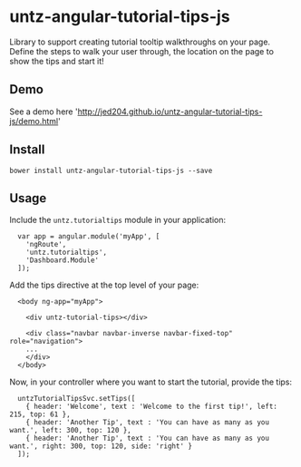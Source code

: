 untz-angular-tutorial-tips-js
================

Library to support creating tutorial tooltip walkthroughs on your page. Define the steps to walk your user through, the location on the page to show the tips and start it!

Demo
----

See a demo here 'http://jed204.github.io/untz-angular-tutorial-tips-js/demo.html'

Install
-----

```
bower install untz-angular-tutorial-tips-js --save
```

Usage
-----

Include the ```untz.tutorialtips``` module in your application:

```
  var app = angular.module('myApp', [
	'ngRoute',
	'untz.tutorialtips',
	'Dashboard.Module'
  ]);
```

Add the tips directive at the top level of your page:

```
  <body ng-app="myApp">

    <div untz-tutorial-tips></div>

    <div class="navbar navbar-inverse navbar-fixed-top" role="navigation">
    ...
    </div>
  </body>
```

Now, in your controller where you want to start the tutorial, provide the tips:

```
  untzTutorialTipsSvc.setTips([ 
	{ header: 'Welcome', text : 'Welcome to the first tip!', left: 215, top: 61 }, 
	{ header: 'Another Tip', text : 'You can have as many as you want.', left: 300, top: 120 },
	{ header: 'Another Tip', text : 'You can have as many as you want.', right: 300, top: 120, side: 'right' } 
  ]);
```
